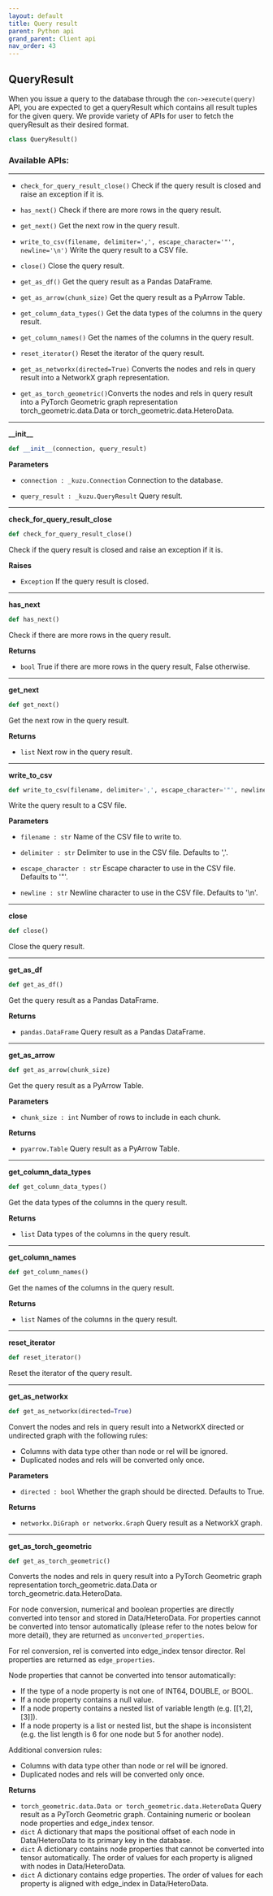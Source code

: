 ```yaml
---
layout: default
title: Query result
parent: Python api
grand_parent: Client api
nav_order: 43
---
```


<a id="query_result.QueryResult"></a>

## QueryResult
When you issue a query to the database through the `con->execute(query)` API, you are expected to get a queryResult which contains all result tuples for the given query.
We provide variety of APIs for user to fetch the queryResult as their desired format.

```python
class QueryResult()
```

### Available APIs:
-------
- `check_for_query_result_close()` Check if the query result is closed and raise an exception if it is.

- `has_next()` Check if there are more rows in the query result.

- `get_next()` Get the next row in the query result.

- `write_to_csv(filename, delimiter=',', escape_character='"', newline='\n')` Write the query result to a CSV file.

- `close()` Close the query result.

- `get_as_df()` Get the query result as a Pandas DataFrame.

- `get_as_arrow(chunk_size)` Get the query result as a PyArrow Table.

- `get_column_data_types()` Get the data types of the columns in the query result.

- `get_column_names()` Get the names of the columns in the query result.

- `reset_iterator()` Reset the iterator of the query result.

- `get_as_networkx(directed=True)`  Converts the nodes and rels in query result into a NetworkX graph representation.

- `get_as_torch_geometric()`Converts the nodes and rels in query result into a PyTorch Geometric graph representation torch_geometric.data.Data or torch_geometric.data.HeteroData.

----

<a id="query_result.QueryResult.__init__"></a>

**\_\_init\_\_**

```python
def __init__(connection, query_result)
```

**Parameters**
- `connection : _kuzu.Connection` Connection to the database.

- `query_result : _kuzu.QueryResult` Query result.

----

<a id="query_result.QueryResult.check_for_query_result_close"></a>

**check\_for\_query\_result\_close**

```python
def check_for_query_result_close()
```

Check if the query result is closed and raise an exception if it is.

**Raises**
- `Exception` If the query result is closed.

----

<a id="query_result.QueryResult.has_next"></a>

**has\_next**

```python
def has_next()
```

Check if there are more rows in the query result.

**Returns**
- `bool` True if there are more rows in the query result, False otherwise.

----

<a id="query_result.QueryResult.get_next"></a>

**get\_next**

```python
def get_next()
```

Get the next row in the query result.

**Returns**
- `list` Next row in the query result.

----

<a id="query_result.QueryResult.write_to_csv"></a>

**write\_to\_csv**

```python
def write_to_csv(filename, delimiter=',', escape_character='"', newline='\n')
```

Write the query result to a CSV file.

**Parameters**
- `filename : str` Name of the CSV file to write to.

- `delimiter : str` Delimiter to use in the CSV file. Defaults to ','.

- `escape_character : str` Escape character to use in the CSV file. Defaults to '"'.

- `newline : str` Newline character to use in the CSV file. Defaults to '\n'.

----

<a id="query_result.QueryResult.close"></a>

**close**

```python
def close()
```

Close the query result.

----

<a id="query_result.QueryResult.get_as_df"></a>

**get\_as\_df**

```python
def get_as_df()
```

Get the query result as a Pandas DataFrame.

**Returns**
- `pandas.DataFrame` Query result as a Pandas DataFrame.

----

<a id="query_result.QueryResult.get_as_arrow"></a>

**get\_as\_arrow**

```python
def get_as_arrow(chunk_size)
```

Get the query result as a PyArrow Table.

**Parameters**
- `chunk_size : int` Number of rows to include in each chunk.

**Returns**
- `pyarrow.Table` Query result as a PyArrow Table.

----

<a id="query_result.QueryResult.get_column_data_types"></a>

**get\_column\_data\_types**

```python
def get_column_data_types()
```

Get the data types of the columns in the query result.

**Returns**
- `list` Data types of the columns in the query result.

----

<a id="query_result.QueryResult.get_column_names"></a>

**get\_column\_names**

```python
def get_column_names()
```

Get the names of the columns in the query result.

**Returns**
- `list` Names of the columns in the query result.

----

<a id="query_result.QueryResult.reset_iterator"></a>

**reset\_iterator**

```python
def reset_iterator()
```

Reset the iterator of the query result.

----

<a id="query_result.QueryResult.get_as_networkx"></a>

**get\_as\_networkx**

```python
def get_as_networkx(directed=True)
```

Convert the nodes and rels in query result into a NetworkX directed or undirected graph
with the following rules:
- Columns with data type other than node or rel will be ignored.
- Duplicated nodes and rels will be converted only once.

**Parameters**
- `directed : bool` Whether the graph should be directed. Defaults to True.

**Returns**
- `networkx.DiGraph or networkx.Graph` Query result as a NetworkX graph.

----

<a id="query_result.QueryResult.get_as_torch_geometric"></a>

**get\_as\_torch\_geometric**

```python
def get_as_torch_geometric()
```

Converts the nodes and rels in query result into a PyTorch Geometric graph representation
torch_geometric.data.Data or torch_geometric.data.HeteroData.

For node conversion, numerical and boolean properties are directly converted into tensor and stored in Data/HeteroData. For properties cannot be converted into tensor automatically (please refer to the notes below for more detail), they are returned as `unconverted_properties`.

For rel conversion, rel is converted into edge_index tensor director. Rel properties are returned as `edge_properties`.

Node properties that cannot be converted into tensor automatically:
- If the type of a node property is not one of INT64, DOUBLE, or BOOL.
- If a node property contains a null value.
- If a node property contains a nested list of variable length (e.g. [[1,2],[3]]).
- If a node property is a list or nested list, but the shape is inconsistent (e.g. the list length is 6 for one node but 5 for another node).

Additional conversion rules:
- Columns with data type other than node or rel will be ignored.
- Duplicated nodes and rels will be converted only once.

**Returns**
- `torch_geometric.data.Data or torch_geometric.data.HeteroData` Query result as a PyTorch Geometric graph. Containing numeric or boolean node properties and edge_index tensor.
- `dict` A dictionary that maps the positional offset of each node in Data/HeteroData to its primary key in the database.
- `dict` A dictionary contains node properties that cannot be converted into tensor automatically. The order of values for each property is aligned with nodes in Data/HeteroData.
- `dict` A dictionary contains edge properties. The order of values for each property is aligned with edge_index in Data/HeteroData.
